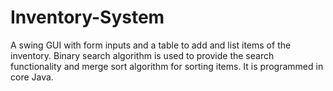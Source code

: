 # Inventory-System
A swing GUI with form inputs and a table to add and list items of the inventory. Binary search algorithm is used to provide the search functionality and merge sort algorithm for sorting items. It is programmed in core Java. 
